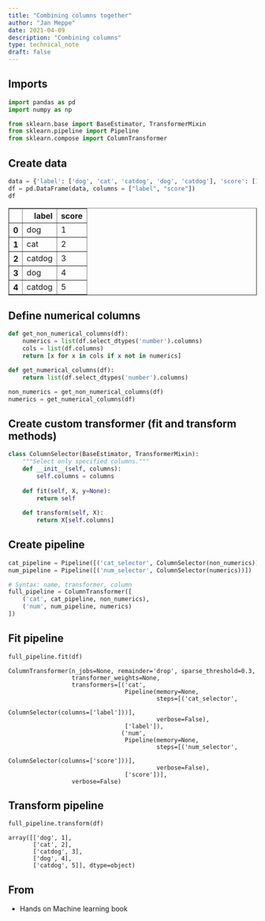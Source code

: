 ```yaml
---
title: "Combining columns together"
author: "Jan Meppe"
date: 2021-04-09
description: "Combining columns"
type: technical_note
draft: false
---
```

## Imports


```python
import pandas as pd
import numpy as np

from sklearn.base import BaseEstimator, TransformerMixin
from sklearn.pipeline import Pipeline
from sklearn.compose import ColumnTransformer
```

## Create  data


```python
data = {'label': ['dog', 'cat', 'catdog', 'dog', 'catdog'], 'score': [1, 2, 3, 4, 5]}
df = pd.DataFrame(data, columns = ["label", "score"])
df
```




<div>
<style scoped>
    .dataframe tbody tr th:only-of-type {
        vertical-align: middle;
    }

    .dataframe tbody tr th {
        vertical-align: top;
    }

    .dataframe thead th {
        text-align: right;
    }
</style>
<table border="1" class="dataframe">
  <thead>
    <tr style="text-align: right;">
      <th></th>
      <th>label</th>
      <th>score</th>
    </tr>
  </thead>
  <tbody>
    <tr>
      <th>0</th>
      <td>dog</td>
      <td>1</td>
    </tr>
    <tr>
      <th>1</th>
      <td>cat</td>
      <td>2</td>
    </tr>
    <tr>
      <th>2</th>
      <td>catdog</td>
      <td>3</td>
    </tr>
    <tr>
      <th>3</th>
      <td>dog</td>
      <td>4</td>
    </tr>
    <tr>
      <th>4</th>
      <td>catdog</td>
      <td>5</td>
    </tr>
  </tbody>
</table>
</div>



## Define numerical columns


```python
def get_non_numerical_columns(df):
    numerics = list(df.select_dtypes('number').columns)
    cols = list(df.columns)
    return [x for x in cols if x not in numerics]

def get_numerical_columns(df): 
    return list(df.select_dtypes('number').columns)

non_numerics = get_non_numerical_columns(df)
numerics = get_numerical_columns(df)
```

## Create custom transformer (fit and transform methods)


```python
class ColumnSelector(BaseEstimator, TransformerMixin):
    """Select only specified columns."""
    def __init__(self, columns):
        self.columns = columns
        
    def fit(self, X, y=None):
        return self
    
    def transform(self, X):
        return X[self.columns]
```

## Create pipeline


```python
cat_pipeline = Pipeline([('cat_selector', ColumnSelector(non_numerics))])
num_pipeline = Pipeline([('num_selector', ColumnSelector(numerics))])

# Syntax: name, transformer, column
full_pipeline = ColumnTransformer([
    ('cat', cat_pipeline, non_numerics),
    ('num', num_pipeline, numerics)
])
```

## Fit pipeline


```python
full_pipeline.fit(df)
```




    ColumnTransformer(n_jobs=None, remainder='drop', sparse_threshold=0.3,
                      transformer_weights=None,
                      transformers=[('cat',
                                     Pipeline(memory=None,
                                              steps=[('cat_selector',
                                                      ColumnSelector(columns=['label']))],
                                              verbose=False),
                                     ['label']),
                                    ('num',
                                     Pipeline(memory=None,
                                              steps=[('num_selector',
                                                      ColumnSelector(columns=['score']))],
                                              verbose=False),
                                     ['score'])],
                      verbose=False)



## Transform pipeline


```python
full_pipeline.transform(df)
```




    array([['dog', 1],
           ['cat', 2],
           ['catdog', 3],
           ['dog', 4],
           ['catdog', 5]], dtype=object)



## From

* Hands on Machine learning book
